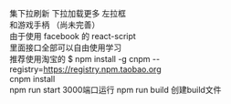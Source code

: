 集下拉刷新  下拉加载更多   左拉框<br/>
和游戏手柄  （尚未完善）<br/>
由于使用 facebook 的 react-script  <br/>
里面接口全部可以自由使用学习<br/>
推荐使用淘宝的  $ npm install -g cnpm --registry=https://registry.npm.taobao.org<br/>
cnpm install <br>
npm run start   3000端口运行 npm run build 创建build文件  
